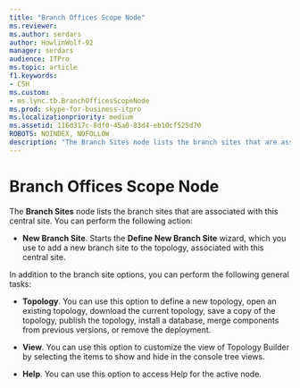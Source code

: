 ```yaml
---
title: "Branch Offices Scope Node"
ms.reviewer: 
ms.author: serdars
author: HowlinWolf-92
manager: serdars
audience: ITPro
ms.topic: article
f1.keywords:
- CSH
ms.custom:
- ms.lync.tb.BranchOfficesScopeNode
ms.prod: skype-for-business-itpro
ms.localizationpriority: medium
ms.assetid: 116d317c-8df0-45a0-83d4-eb10cf525d70
ROBOTS: NOINDEX, NOFOLLOW
description: "The Branch Sites node lists the branch sites that are associated with this central site. You can perform the following action:"
---
```


# Branch Offices Scope Node
 
The **Branch Sites** node lists the branch sites that are associated with this central site. You can perform the following action:
  
- **New Branch Site**. Starts the **Define New Branch Site** wizard, which you use to add a new branch site to the topology, associated with this central site.
    
In addition to the branch site options, you can perform the following general tasks:
  
- **Topology**. You can use this option to define a new topology, open an existing topology, download the current topology, save a copy of the topology, publish the topology, install a database, merge components from previous versions, or remove the deployment.
    
- **View**. You can use this option to customize the view of Topology Builder by selecting the items to show and hide in the console tree views.
    
- **Help**. You can use this option to access Help for the active node.
    

